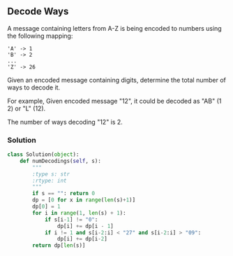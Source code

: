 ## Decode Ways

A message containing letters from A-Z is being encoded to numbers using the following mapping:
```
'A' -> 1
'B' -> 2
...
'Z' -> 26
```

Given an encoded message containing digits, determine the total number of ways to decode it.

For example,
Given encoded message "12", it could be decoded as "AB" (1 2) or "L" (12).

The number of ways decoding "12" is 2.

### Solution

```python
class Solution(object):
    def numDecodings(self, s):
        """
        :type s: str
        :rtype: int
        """
        if s == "": return 0
        dp = [0 for x in range(len(s)+1)]
        dp[0] = 1
        for i in range(1, len(s) + 1):
            if s[i-1] != "0":
                dp[i] += dp[i - 1]
            if i != 1 and s[i-2:i] < "27" and s[i-2:i] > "09":
                dp[i] += dp[i-2]
        return dp[len(s)]
```
